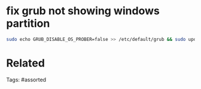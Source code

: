 # fix grub not showing windows partition
```bash
sudo echo GRUB_DISABLE_OS_PROBER=false >> /etc/default/grub && sudo update-grub
```

# Related

Tags:
    #assorted
